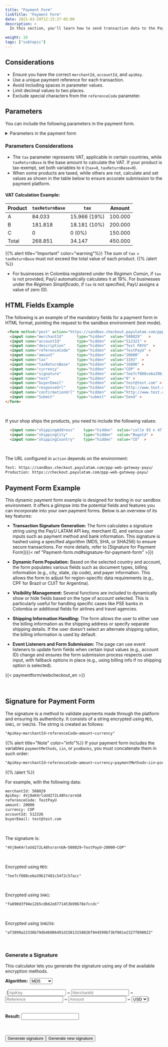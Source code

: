 ```yaml
---
title: "Payment Form"
linkTitle: "Payment Form"
date: 2021-03-29T12:15:27-05:00
description: >
  In this section, you'll learn how to send transaction data to the PayU payment gateway. This document provides the information needed to create an HTML form with the required transaction details and submit it to our system using the HTTP POST method.

weight: 10
tags: ["subtopic"]
---
```

<script src="https://ajax.aspnetcdn.com/ajax/jquery.validate/1.13.0/jquery.validate.min.js"></script>
<script src="https://ajax.aspnetcdn.com/ajax/jquery.validate/1.13.0/additional-methods.min.js"></script>
<script src="/js/signature-generator/md5.js"></script>
<script src="/js/signature-generator/sha1.js"></script>
<script src="/js/signature-generator/sha256.js"></script>
<script src="/js/signature-generator/signature-generator.js"></script>
<script src="/js/searchcodes.js"></script>

## Considerations

* Ensure you have the correct `merchantId`, `accountId`, and `apiKey`.
* Use a unique payment reference for each transaction.
* Avoid including spaces in parameter values.
* Limit decimal values to two places.
* Exclude special characters from the `referenceCode` parameter.

## Parameters

You can include the following parameters in the payment form.

<details>
<summary>Parameters in the payment form</summary>
<label for="table1" class="showMandatory"><input type="checkbox" id="table1" name="table1" value="true" onchange="showMandatory(this)"> Show mandatory fields only</label>
<br>
<div class="variables"></div>

| Field | Type | Size | Description | Mandatory |
|-|-|-|-|:-:|
| lng | Alphanumeric | 3 | The language for the payment gateway. <br>[See supported languages]({{< ref "response-codes-and-variables.html#supported-languages" >}}). | No |
| merchantId | Number | 12 | The unique ID number assigned to your shop in PayU's system. You can find this number in the account creation email. | Yes |
| accountId | Number | 6 | The ID associated with the user account in each country. It determines the available payment methods for the corresponding country. | Yes |
| algorithmSignature | Alphanumeric | 255 | The encryption algorithm used for the digital signature (`signature` field). Available options: `MD5`, `SHA`, or `SHA256`. | No |
| signature | Alphanumeric | 255 | A digital signature for the transaction. Refer to [Signature for Payment Form]({{< ref "payment-form.md#signature-for-payment-form" >}}) for instructions. | Yes |
| sourceUrl | Alphanumeric | 255 | The source URL where the merchant's payment button is located. | No |
| responseUrl | Alphanumeric | 255 | The URL for the response page. | No |
| confirmationUrl | Alphanumeric | 255 | The URL for the confirmation page. | No |
| expirationDate | Alphanumeric | 19 | The expiration date for Cash payments in the format `YYYY-MM-DD HH:mm:ss`. Must be within the allowed range for cash payments (15 days for Argentina, 7 days for others). | - |
| paymentMethods | Alphanumeric | 255 | The list of payment methods enabled for the transaction. <br>This list must be separated by comma and without blanks, for example: `VISA,MASTERCARD`.<br> You can include installments using hyphens, for example: `VISA-1-3,MASTERCARD-3-5-9`. <br>[See the available Payment Methods for your country in the column `paymentMethod parameter`]({{< ref "select-your-payment-method.html" >}}). | No |
| selectedPaymentMethod | Alphanumeric | 255 | A preselected payment method when the user accesses the payment link. | No |
| paymentMethodsDescription | Alphanumeric | 255 | A description of the accepted payment methods and Bins for the transaction. | No |
| iin | Alphanumeric | 2048 | A list of Bins admitted during the payment process, separated by commas. _Only merchants validating signatures can use this parameter._ | No |
| pseBanks | Alphanumeric | 255 | A list of bank codes enabled for payments through PSE. | No |
| partnerId | Alphanumeric | 255 | An optional field to specify the partner's name (e.g., ZOOZ). | No |
| template | Alphanumeric | 255 | The template to be used for the payment page. | No |
| extra1 | Alphanumeric | 255 | Additional field to send extra information about the purchase. | No |
| extra2 | Alphanumeric | 255 | Additional field to send extra information about the purchase. | No |
| extra3 | Alphanumeric | 255 | Additional field to send extra information about the purchase. | No |
| extra4 | Alphanumeric | 255 | Additional field to send extra information about the purchase. | No |
| displayShippingInformation | Number | 1 | Set to `1` to request shipping information, or `0` to disable it. | No |
| additionalDeliveryDays | Number | 5 | Additional days for order delivery, which will appear in the API query response as `result.payload.transactions.extraParameters.ADDITIONAL_DELIVERY_DAYS`. | No |
| displayBuyerComments | Number | 1 | Set to `1` to enable buyer comments, or `0` to disable it. This appears in the API response as `result.payload.transactions.extraParameters.DISPLAY_BUYER_COMMENTS`. | No |
| buyerCommentsLabel | Alphanumeric | 255 | The label for buyer comments, appearing in the API response as `result.payload.transactions.extraParameters.BUYER_COMMENTS_LABEL`. | No |
| isCashOnDeliveryApply | Number | 1 | Set to `1` to enable cash on delivery for the transaction, or `0` to disable it. | No |
| test | Number | 1 | Indicates whether the transaction is in test mode (`1`) or production mode (`0`). | No |
| description | Alphanumeric | 255 | A description of the sale. | Yes |
| referenceCode | Alphanumeric | 255 | A unique reference for the sale or order. It must be unique for each transaction sent to the system, typically used for tracking requests. | Yes |
| amount | Number | 10 | The total amount for the transaction, which can include two decimal digits. E.g., 10000.00 or 10000. | Yes |
| tax | Number | 10.2 | The VAT value for the transaction. In Colombia, if no VAT is provided, the system applies 19% automatically. If VAT is exempt, set to `0`. | Yes |
| taxReturnBase | Number | 10.2 | The base value used to calculate the VAT. If the product is VAT exempt, set to `0`. | Yes |
| administrativeFee | Number | 10.2 | The administrative fee for the transaction. | No |
| taxAdministrativeFee | Number | 10.2 | The tax applied to the administrative fee. | No |
| taxAdministrativeFeeReturnBase | Number | 10.2 | The base value for calculating the tax of the administrative fee. | No |
| discount | Number | 10.2 | The discount applied to the sale. | No |
| currency | Alphanumeric | 3 | The currency used for the payment. In colombia, reconciliations are done in Colombian pesos at the representative rate of the day. <br>[See accepted currencies]({{< ref "response-codes-and-variables.html#accepted-currencies" >}}). | Yes |
| airline | Alphanumeric | 4 | The airline code for airline transactions. | No |
| additionalValue | Number | 10.2 | Any additional value added to the sale. | No |
| payerFullName | Alphanumeric | 50 | The payer's full name, used to fill out the credit card form. | Yes |
| payerEmail | Alphanumeric | 255 | The email address of the payer. | Yes |
| payerOfficePhone | Alphanumeric | Max. 20 | The workplace phone number of the payer. | No |
| payerPhone | Alphanumeric | Max. 20 | The phone number of the payer. | Yes |
| payerMobilePhone | Alphanumeric | Max. 20 | The mobile phone number of the payer. | No |
| payerDocumentType | Alphanumeric | 25 | The type of identification document used by the payer. Examples: `CC`, `DNI`. `NIT`, `Passport`. | Yes |
| payerDocument | Alphanumeric | 25 | The payer's identification number, used to fill out the credit card form. | Yes |
| billingCountry | Alphanumeric | 2 | The ISO country code for the billing address. | No |
| payerState | Alphanumeric | N/A | The payer's billing state in ISO 3166 code (e.g., SP for São Paulo, AR-C for Buenos Aires). | No |
| billingCity | Alphanumeric | 50 | The city associated with the billing address. | No |
| billingAddress | Alphanumeric | 255 | The billing address for the transaction. | No |
| billingAddress2 | Alphanumeric | 255 | The secondary address line for the payer's billing address. | No |
| billingAddress3 | Alphanumeric | 255 | The tertiary address line for the payer's billing address. | No |
| zipCode | Alphanumeric | 20 | The postal code for the billing or shipping address. | No |
| buyerFullName | Alphanumeric | 150 | The full name of the buyer. | Yes |
| buyerEmail | Alphanumeric | 255 | The buyer's email address, used for transaction notifications. | Yes |
| buyerDocumentType | Alphanumeric | 25 | The type of identification document used by the buyer. Examples: Examples: `CC`, `DNI`. `NIT`, `Passport`. | Yes |
| buyerDocument | Alphanumeric | 25 | The buyer's identification number. | Yes |
| officeTelephone | Alphanumeric | Max. 20 | The buyer's daytime phone number. | No |
| telephone | Alphanumeric | Max. 20 | The buyer's residence phone number. | Yes |
| mobilePhone | Alphanumeric | Max. 20 | The buyer's cell phone number, used to fill out the credit card form and as the contact phone. | No |
| shippingCountry | Alphanumeric | 2 | The ISO country code for the shipping address. <br><sup>*</sup>Mandatory if the shop ships the product. <br>[See processing countries]({{< ref "response-codes-and-variables.html#processing-countries" >}}). | Yes* |
| shippingState | Alphanumeric | N/A | The buyer's shipping state in ISO 3166 code (e.g., SP for São Paulo, AR-C for Buenos Aires). | No |
| shippingCity | Alphanumeric | 50 | The city to which the merchant will deliver the product or service. <br><sup>*</sup>Mandatory if the shop ships the product. | Yes* |
| shippingAddress | Alphanumeric | 255 | The address to which the merchant will deliver the product or service. <br><sup>*</sup>Mandatory if the shop ships the product. | Yes* |
| shippingAddress2 | Alphanumeric | 255 | The secondary address line for the buyer's shipping address. | No |
| shippingAddress3 | Alphanumeric | 255 | The tertiary address line for the buyer's shipping address. | No |
| payerShippingPostalCode | Alphanumeric | N/A | The buyer's shipping postal code. | No |

</details>

### Parameters Considerations

* The `tax` parameter represents VAT, applicable in certain countries, while `taxReturnBase` is the base amount to calculate the VAT. If your product is tax-exempt, set both variables to `0` (`tax=0`, `taxReturnBase=0`).
* When some products are taxed, while others are not, calculate and set values as shown in the table below to ensure accurate submission to the payment platform.

#### VAT Calculation Example:

| Product | `taxReturnBase` | `tax`          | Amount  |
|---------|---------------|--------------|---------|
| A       | 84.033        | 15.966 (19%) | 100.000 |
| B       | 181.818       | 18.181 (10%) | 200.000 |
| C       | 0             | 0 (0%)       | 150.000 |
| Total   | 268.851       | 34.147       | 450.000 |

{{% alert title="Important" color="warning"%}}
The sum of `tax` + `taxReturnBase` must not exceed the total value of each product.
{{% /alert %}}

* For businesses in Colombia registered under the _Régimen Común_, if `tax` is not provided, PayU automatically calculates it at 19%. For businesses under the _Régimen Simplificado_, if `tax` is not specified, PayU assigns a value of zero (0).

## HTML Fields Example

The following is an example of the mandatory fields for a payment form in HTML format, pointing the request to the sandbox environment (test mode).

```HTML
 <form method="post" action="https://sandbox.checkout.payulatam.com/ppp-web-gateway-payu/">
  <input name="merchantId"      type="hidden"  value="508029"   >
  <input name="accountId"       type="hidden"  value="512321" >
  <input name="description"     type="hidden"  value="Test PAYU"  >
  <input name="referenceCode"   type="hidden"  value="TestPayU" >
  <input name="amount"          type="hidden"  value="20000"   >
  <input name="tax"             type="hidden"  value="3193"  >
  <input name="taxReturnBase"   type="hidden"  value="16806" >
  <input name="currency"        type="hidden"  value="COP" >
  <input name="signature"       type="hidden"  value="7ee7cf808ce6a39b17481c54f2c57acc"  >
  <input name="test"            type="hidden"  value="0" >
  <input name="buyerEmail"      type="hidden"  value="test@test.com" >
  <input name="responseUrl"     type="hidden"  value="http://www.test.com/response" >
  <input name="confirmationUrl" type="hidden"  value="http://www.test.com/confirmation" >
  <input name="Submit"          type="submit"  value="Send" >
</form>
```
<br>

If your shop ships the products, you need to include the following values:

```HTML
  <input name="shippingAddress"    type="hidden"  value="calle 93 n 47 - 65"   >
  <input name="shippingCity"       type="hidden"  value="Bogotá" >
  <input name="shippingCountry"    type="hidden"  value="CO"  >
```
<br>

The URL configured in `action` depends on the environment:

```HTML
Test: https://sandbox.checkout.payulatam.com/ppp-web-gateway-payu/
Production: https://checkout.payulatam.com/ppp-web-gateway-payu/
```

## Payment Form Example

This dynamic payment form example is designed for testing in our sandbox environment. It offers a glimpse into the potential fields and features you can incorporate into your own payment forms. Below is an overview of its key features:

* **Transaction Signature Generation:** The form calculates a signature string using the PayU LATAM API key, merchant ID, and various user inputs such as payment method and bank information. This signature is hashed using a specified algorithm (MD5, SHA, or SHA256) to ensure secure transactions. For more details, refer to [Signature for Payment Form]({{< ref "Payment-form.md#signature-for-payment-form" >}})

* **Dynamic Form Population:** Based on the selected country and account, the form populates various fields such as document types, billing information (e.g., city, state, zip code), and payer information. This allows the form to adjust for region-specific data requirements (e.g., CPF for Brazil or CUIT for Argentina).

* **Visibility Management:** Several functions are included to dynamically show or hide fields based on the type of account selected. This is particularly useful for handling specific cases like PSE banks in Colombia or additional fields for airlines and travel agencies.

* **Shipping Information Handling:** The form allows the user to either use the billing information as the shipping address or specify separate shipping details. If the user doesn't select an alternate shipping option, the billing information is used by default.

* **Event Listeners and Form Submission:** The page can use event listeners to update form fields when certain input values (e.g., account ID) change and ensures the form submission process respects user input, with fallback options in place (e.g., using billing info if no shipping option is selected).

<div>
{{< paymentform/webcheckout_en >}}
</div>

<br>
<br>

## Signature for Payment Form

The signature is a method to validate payments made through the platform and ensuring its authenticity. It consists of a string encrypted using `MD5`, `SHA1`, or `SHA256`. The string is created as follows:

```HTML
"ApiKey~merchantId~referenceCode~amount~currency"
```

{{% alert title="Note" color="info"%}}
If your payment form includes the variables `paymentMethods`, `iin`, or `pseBanks`, you must concatenate them in such order:

```HTML
"ApiKey~merchantId~referenceCode~amount~currency~paymentMethods~iin~pseBanks"
```
{{% /alert %}}

For example, with the following data:

```HTML
merchantId: 508029
ApiKey: 4Vj8eK4rloUd272L48hsrarnUA
referenceCode: TestPayU
amount: 20000
currency: COP
accountId: 512326
buyerEmail: test@test.com
```
<br>

The signature is:

```HTML
"4Vj8eK4rloUd272L48hsrarnUA~508029~TestPayU~20000~COP"
```
<br>

Encrypted using `MD5`:

```HTML
"7ee7cf808ce6a39b17481c54f2c57acc"
```
<br>

Encrypted using `SHA1`:

```HTML
"fa890d3f94e12b5cdb62e8771453b99b78e7ccdc"
```
<br>

Encrypted using `SHA256`:

```HTML
"af3899a22336b79db46006491d15813158826f944599bf3bf601e2327f898022"
```
<br>

### Generate a Signature

This calculator lets you generate the signature using any of the available encryption methods.

<!-- Signature generator -->
<div id="blue-box">
<span class="grey-text-13">
<div id = "div_generador" >

<form method="POST" id="signature_form" >
    <table>
        <span class="blue-text-13"><b>Algorithm: &nbsp;</b></span>
        <select id = "signature_algorithm" class="calc_selector form_control">
            <option  value="md5">MD5</option>
            <option  value="sha1">SHA1</option>
            <option  value="sha256">SHA256</option>
        </select>
        <br>
        <br>
        <span class="calc_text">&nbsp;(</span>
        <input class="form_control" type="text"  id ="signature_apikey" name = "signature_apikey" placeholder="ApiKey" maxlength="26"> ~
        <input class="form_control number" type="text"  id ="signature_merchanId" name = "signature_merchanId" placeholder="MerchantId" maxlength="7"> ~
        <input class="form_control" type="text"  id ="signature_referenceCode" name = "signature_referenceCode" placeholder="Reference" maxlength="255"> ~
        <input class="form_control  number" type="text" id ="signature_amount" name = "signature_amount" placeholder="Amount" maxlength="14"> ~
        <select id = "signature_currency" class="calc_selector form_control" >
            <option  value="USD">USD</option>
            <option  value="COP">COP</option>
            <option  value="MXN">MXN</option>
            <option  value="ARS">ARS</option>
            <option  value="PEN">PEN</option>
            <option  value="BRL">BRL</option>
            <option  value="CLP">CLP</option>
        </select>
        <span class="calc_text">)</span>
        <br>
        <br>
        <br>
        <span class="blue-text-13"><b>Result:&nbsp;</b></span><input class="form_control" id ="signature_generated" name = "signature_generated" value = ""  readonly />
    </table>
    <br>
    <table width="50%"  border="0" cellspacing="2" cellpadding="2">
        <input type="button" name="signature_generate" id="signature_generate" value="Generate signature" >
        <input type="button" name="signature_generate_again" id="signature_generate_again" value="Generate new signature" >
    </table>
</form>
</div>
</span>
</div>
<!-- End of signature generator -->
